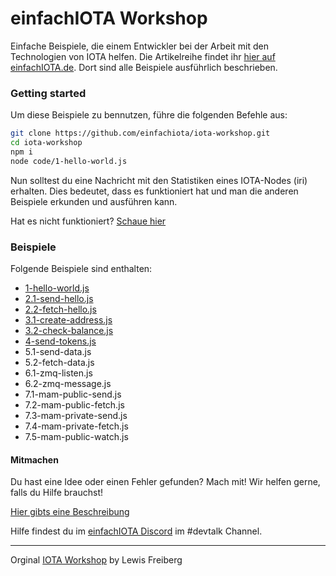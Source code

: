 # einfachIOTA Workshop 

Einfache Beispiele, die einem Entwickler bei der Arbeit mit den Technologien von IOTA helfen. 
Die Artikelreihe findet ihr [hier auf einfachIOTA.de](https://www.einfachiota.de/#/workshop). Dort sind alle Beispiele ausführlich beschrieben.

### Getting started

Um diese Beispiele zu bennutzen, führe die folgenden Befehle aus:

```bash
git clone https://github.com/einfachiota/iota-workshop.git
cd iota-workshop
npm i
node code/1-hello-world.js
```

Nun solltest du eine Nachricht mit den Statistiken eines IOTA-Nodes (iri) erhalten. Dies bedeutet, dass es funktioniert hat und man die anderen Beispiele erkunden und ausführen kann.

Hat es nicht funktioniert? [Schaue hier](./FEHLERSUCHE.md)


### Beispiele

Folgende Beispiele sind enthalten: 

- [1-hello-world.js](./code/1-hello-world.js)
- [2.1-send-hello.js](./code/2.1-send-hello.js)
- [2.2-fetch-hello.js](./code/2.2-fetch-hello.js)
- [3.1-create-address.js](./code/3.1-create-address.js)
- [3.2-check-balance.js](./code/3.2-check-balance.js)
- [4-send-tokens.js](./code/4-send-tokens.js)
- 5.1-send-data.js
- 5.2-fetch-data.js
- 6.1-zmq-listen.js
- 6.2-zmq-message.js
- 7.1-mam-public-send.js
- 7.2-mam-public-fetch.js
- 7.3-mam-private-send.js
- 7.4-mam-private-fetch.js
- 7.5-mam-public-watch.js



#### Mitmachen

Du hast eine Idee oder einen Fehler gefunden? Mach mit! Wir helfen gerne, falls du Hilfe brauchst!

[Hier gibts eine Beschreibung](./MITMACHEN.md)

Hilfe findest du im [einfachIOTA Discord](https://discord.gg/Sa8sHbn) im #devtalk Channel.

----

Orginal [IOTA Workshop](https://github.com/iota-community/iota-workshop)  by Lewis Freiberg
